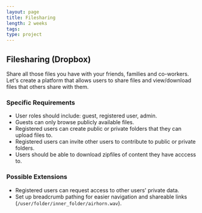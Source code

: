 ```yaml
---
layout: page
title: Filesharing
length: 2 weeks
tags:
type: project
---
```


## Filesharing (Dropbox)

Share all those files you have with your friends, families and co-workers. Let's
create a platform that allows users to share files and view/download files that
others share with them.

### Specific Requirements

* User roles should include: guest, registered user, admin.
* Guests can only browse publicly available files.
* Registered users can create public or private folders that they can upload files to.
* Registered users can invite other users to contribute to public or private folders.
* Users should be able to download zipfiles of content they have acccess to.

### Possible Extensions

* Registered users can request access to other users' private data.
* Set up breadcrumb pathing for easier navigation and shareable links (`/user/folder/inner_folder/airhorn.wav`).
